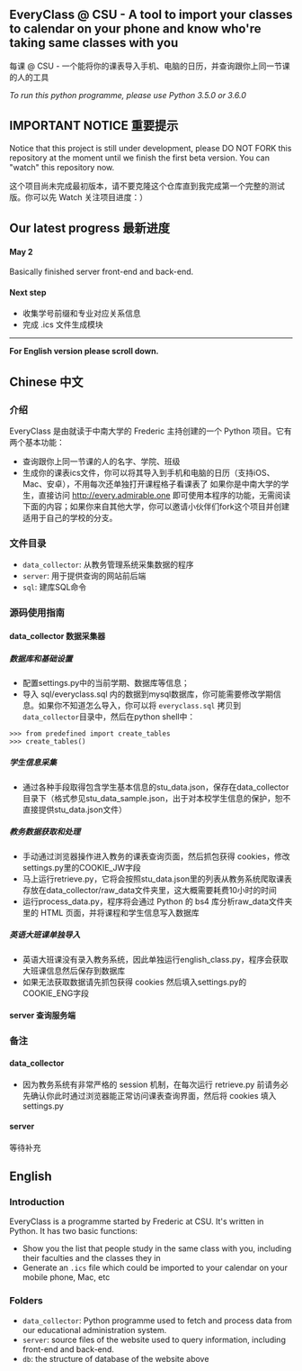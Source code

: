 ## EveryClass @ CSU - A tool to import your classes to calendar on your phone and know who're taking same classes with you
每课 @ CSU - 一个能将你的课表导入手机、电脑的日历，并查询跟你上同一节课的人的工具

*To run this python programme, please use Python 3.5.0 or 3.6.0*


## IMPORTANT NOTICE 重要提示

Notice that this project is still under development, please DO NOT FORK this repository at the moment until we finish the first beta version. You can "watch" this repository now.

这个项目尚未完成最初版本，请不要克隆这个仓库直到我完成第一个完整的测试版。你可以先 Watch 关注项目进度：）

## Our latest progress 最新进度

#### May 2
Basically finished server front-end and back-end.

#### Next step
- 收集学号前缀和专业对应关系信息
- 完成 .ics 文件生成模块

----
**For English version please scroll down.**


## Chinese 中文

### 介绍
EveryClass 是由就读于中南大学的 Frederic 主持创建的一个 Python 项目。它有两个基本功能：
- 查询跟你上同一节课的人的名字、学院、班级
- 生成你的课表ics文件，你可以将其导入到手机和电脑的日历（支持iOS、Mac、安卓），不用每次还单独打开课程格子看课表了
如果你是中南大学的学生，直接访问 http://every.admirable.one 即可使用本程序的功能，无需阅读下面的内容；如果你来自其他大学，你可以邀请小伙伴们fork这个项目并创建适用于自己的学校的分支。

### 文件目录
- `data_collector`: 从教务管理系统采集数据的程序
- `server`: 用于提供查询的网站前后端
- `sql`: 建库SQL命令


### 源码使用指南

#### data_collector 数据采集器


##### 数据库和基础设置
- 配置settings.py中的当前学期、数据库等信息；
- 导入 sql/everyclass.sql 内的数据到mysql数据库，你可能需要修改学期信息。如果你不知道怎么导入，你可以将 `everyclass.sql` 拷贝到`data_collector`目录中，然后在python shell中：
```
>>> from predefined import create_tables
>>> create_tables()
```

##### 学生信息采集
- 通过各种手段取得包含学生基本信息的stu_data.json，保存在data_collector目录下（格式参见stu_data_sample.json，出于对本校学生信息的保护，恕不直接提供stu_data.json文件）

##### 教务数据获取和处理
- 手动通过浏览器操作进入教务的课表查询页面，然后抓包获得 cookies，修改settings.py里的COOKIE_JW字段
- 马上运行retrieve.py，它将会按照stu_data.json里的列表从教务系统爬取课表存放在data_collector/raw_data文件夹里，这大概需要耗费10小时的时间
- 运行process_data.py，程序将会通过 Python 的 bs4 库分析raw_data文件夹里的 HTML 页面，并将课程和学生信息写入数据库

##### 英语大班课单独导入
- 英语大班课没有录入教务系统，因此单独运行english_class.py，程序会获取大班课信息然后保存到数据库
- 如果无法获取数据请先抓包获得 cookies 然后填入settings.py的COOKIE_ENG字段


#### server 查询服务端



### 备注

#### data_collector
- 因为教务系统有非常严格的 session 机制，在每次运行 retrieve.py 前请务必先确认你此时通过浏览器能正常访问课表查询界面，然后将 cookies 填入settings.py

#### server
等待补充





## English

### Introduction
EveryClass is a programme started by Frederic at CSU. It's written in Python. It has two basic functions:
- Show you the list that people study in the same class with you, including their faculties and the classes they in
- Generate an `.ics` file which could be imported to your calendar on your mobile phone, Mac, etc


### Folders
- `data_collector`: Python programme used to fetch and process data from our educational administration system.
- `server`: source files of the website used to query information, including front-end and back-end.
- `db`: the structure of database of the website above